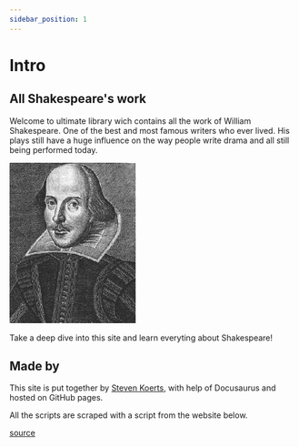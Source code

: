 ```yaml
---
sidebar_position: 1
---
```


# Intro
## All Shakespeare's work

Welcome to ultimate library wich contains all the work of William Shakespeare. One of the best and most famous writers who ever lived. 
His plays still have a huge influence on the way people write drama and all still being performed today. 

![alt](shake.gif)

Take a deep dive into this site and learn everyting about Shakespeare!

## Made by

This site is put together by [Steven Koerts](https://stevenkoerts.nl/), with help of Docusaurus and hosted on GitHub pages.

All the scripts are scraped with a script from the website below. 

[source](http://shakespeare.mit.edu/)